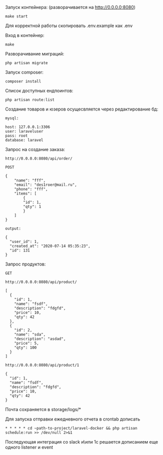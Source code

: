 Запуск контейнера: (разворачивается на http://0.0.0.0:8080)

    make start

Для корректной работы скопировать .env.example как .env

Вход в контейнер:
        
    make
    
Разворачивание миграций:

    php artisan migrate
    
Запуск composer:

    composer install
        
Список доступных ендпоинтов:

    php artisan route:list

Создание товаров и юзеров осущесвляется через редактирование бд:

    mysql:
    
    host: 127.0.0.1:3306
    user: laraveluser
    pass: root
    database: laravel
    
Запрос на создание заказа:

    http://0.0.0.0:8080/api/order/
    
    POST
    
    {
    	"name": "fff",
    	"email": "des1roer@mail.ru",
    	"phone": "fff",
    	"items": [
    		{
    		"id": 1,
    		"qty": 1
    		}
    	]
    }
    
    output:
    
    {
      "user_id": 1,
      "created_at": "2020-07-14 05:35:23",
      "id": 131
    }

Запрос продуктов:

    GET

    http://0.0.0.0:8080/api/product/
    
    [
      {
        "id": 1,
        "name": "fsdf",
        "description": "fdgfd",
        "price": 10,
        "qty": 42
      },
      {
        "id": 2,
        "name": "sda",
        "description": "asdad",
        "price": 5,
        "qty": 100
      }
    ]
    
    http://0.0.0.0:8080/api/product/1
    
    {
      "id": 1,
      "name": "fsdf",
      "description": "fdgfd",
      "price": 10,
      "qty": 42
    }
    
Почта сохраняется в storage/logs/*

Для запуска отправки ежедневного отчета в crontab дописать

    * * * * * cd ~path-to-project/laravel-docker && php artisan schedule:run >> /dev/null 2>&1
    
Последующая интеграция со slack и\или 1с решается дописанием еще одного listener и event
